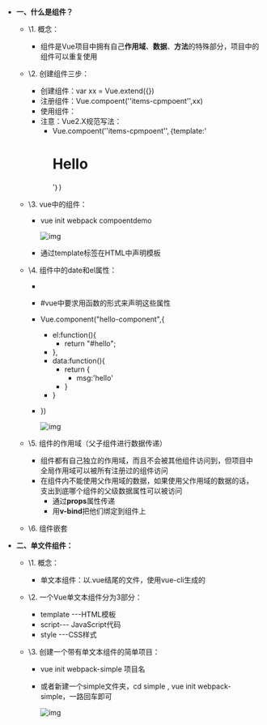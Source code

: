 - **一、什么是组件？**

  - \1. 概念：

    - 组件是Vue项目中拥有自己**作用域**、**数据**、**方法**的特殊部分，项目中的组件可以重复使用

  - \2. 创建组件三步：

    - 创建组件：var xx = Vue.extend({})
    - 注册组件：Vue.compoent(''items-cpmpoent'',xx)
    - 使用组件：<items-cpmpoent></items-cpmpoent>
    - 注意：Vue2.X规范写法：
      - Vue.compoent(''items-cpmpoent'',｛template:'<h1>Hello</h1>'｝)

  - \3. vue中的组件：

    - vue init webpack compoentdemo

      ![img](https://img.mubu.com/document_image/87f590d0-ada7-44c7-b5fb-1f7f0cba5122-2795891.jpg)

    - 通过template标签在HTML中声明模板

  - \4. 组件中的date和el属性：

    - <template id="hello">  

      - <h1>hello</h1>

    - </template>

    - \#vue中要求用函数的形式来声明这些属性

    - Vue.component("hello-component",{

      - el:function(){
        - return "#hello";
      - },
      - data:function(){
        - return {
          - msg:'hello'
        - }
      - }

    - })

      ![img](https://img.mubu.com/document_image/cd574c75-e548-4f32-9884-fe3971c36ec1-2795891.jpg)

  - \5. 组件的作用域（父子组件进行数据传递）

    - 组件都有自己独立的作用域，而且不会被其他组件访问到，但项目中全局作用域可以被所有注册过的组件访问
    - 在组件内不能使用父作用域的数据，如果使用父作用域的数据的话，支出到底哪个组件的父级数据属性可以被访问
      - 通过**props**属性传递
      - 用**v-bind**把他们绑定到组件上

  - \6. 组件嵌套

- **二、单文件组件：**

  - \1. 概念：

    - 单文本组件：以.vue结尾的文件，使用vue-cli生成的

  - \2. 一个Vue单文本组件分为3部分：

    - template ---HTML模板
    - script--- JavaScript代码
    - style ---CSS样式

  - \3. 创建一个带有单文本组件的简单项目：

    - vue init webpack-simple 项目名

    - 或者新建一个simple文件夹，cd simple , vue init webpack-simple，一路回车即可

      ![img](https://img.mubu.com/document_image/273d8e18-1461-4de5-a1ed-e994dc769807-2795891.jpg)